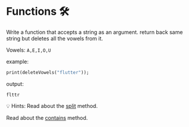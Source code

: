 # Functions 🛠️

Write a function that accepts a string as an argument. return back same string but deletes all the vowels from it.

Vowels: `A,E,I,O,U`

example:

```dart
print(deleteVowels("flutter"));
```

output:

```
flttr
```

💡 Hints:
Read about the [split](https://api.dart.dev/stable/2.14.1/dart-core/String/split.html) method.

Read about the [contains](https://api.dart.dev/stable/2.15.1/dart-core/String/contains.html) method.
